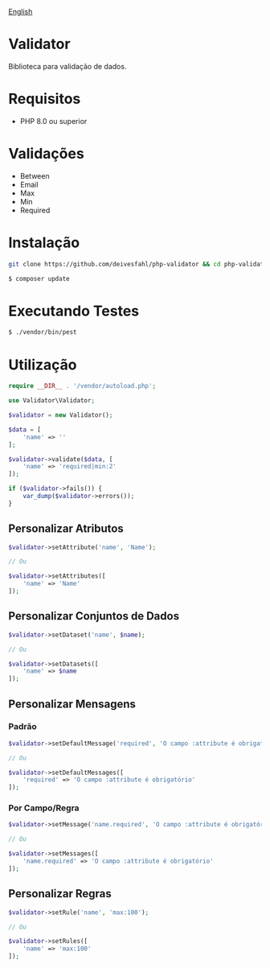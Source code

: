 [English](README_EN.md)

# Validator

Biblioteca para validação de dados.

# Requisitos

-   PHP 8.0 ou superior

# Validações

-   Between
-   Email
-   Max
-   Min
-   Required

# Instalação

```bash
git clone https://github.com/deivesfahl/php-validator && cd php-validator

$ composer update
```

# Executando Testes

```bash
$ ./vendor/bin/pest
```

# Utilização

```php
require __DIR__ . '/vendor/autoload.php';

use Validator\Validator;

$validator = new Validator();

$data = [
    'name' => ''
];

$validator->validate($data, [
    'name' => 'required|min:2'
]);

if ($validator->fails()) {
    var_dump($validator->errors());
}
```

## Personalizar Atributos

```php
$validator->setAttribute('name', 'Name');

// Ou

$validator->setAttributes([
    'name' => 'Name'
]);
```

## Personalizar Conjuntos de Dados

```php
$validator->setDataset('name', $name);

// Ou

$validator->setDatasets([
    'name' => $name
]);
```

## Personalizar Mensagens

### Padrão

```php
$validator->setDefaultMessage('required', 'O campo :attribute é obrigatório');

// Ou

$validator->setDefaultMessages([
    'required' => 'O campo :attribute é obrigatório'
]);
```

### Por Campo/Regra

```php
$validator->setMessage('name.required', 'O campo :attribute é obrigatório');

// Ou

$validator->setMessages([
    'name.required' => 'O campo :attribute é obrigatório'
]);
```

## Personalizar Regras

```php
$validator->setRule('name', 'max:100');

// Ou

$validator->setRules([
    'name' => 'max:100'
]);
```
